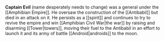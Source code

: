 **Captain Evil** (name desperately needs to change) was a general under the [[Amphibian Empire]]. He oversaw the construction of the [[Antibabil]] but died in an attack on it. He persists as a [[spirit]] and continues to try to revive the empire and win [[Amphibian Civil War|the war]] by raising and disarming [[Tower|towers]], moving their fuel to the Antibabil in an effort to launch it and its army of battle [[Android|androids]] to the moon.